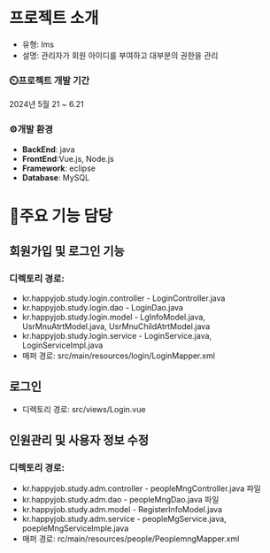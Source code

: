 # 프로젝트 소개
- 유형: lms 
- 설명: 관리자가 회원 아이디를 부여하고 대부분의 권한을 관리  

### ⏲️프로젝트 개발 기간
2024년 5월 21 ~ 6.21 
### ⚙️개발 환경
 + **BackEnd**: java
 + **FrontEnd**:Vue.js, Node.js
 + **Framework**: eclipse
 + **Database**: MySQL

# 📌주요 기능 담당

## 회원가입 및 로그인 기능 
### 디렉토리 경로: 
+ kr.happyjob.study.login.controller - LoginController.java 
+ kr.happyjob.study.login.dao - LoginDao.java
+ kr.happyjob.study.login.model - LgInfoModel.java, UsrMnuAtrtModel.java, UsrMnuChildAtrtModel.java
+ kr.happyjob.study.login.service - LoginService.java, LoginServiceImpl.java
+ 매퍼 경로: src/main/resources/login/LoginMapper.xml
	
## 로그인
+ 디렉토리 경로: src/views/Login.vue

## 인원관리 및 사용자 정보 수정
### 디렉토리 경로: 
+ kr.happyjob.study.adm.controller - peopleMngController.java 파일 
+ kr.happyjob.study.adm.dao - peopleMngDao.java 파일 
+ kr.happyjob.study.adm.model - RegisterInfoModel.java                           
+ kr.happyjob.study.adm.service - peopleMgService.java, poepleMngServiceImple.java
+ 매퍼 경로: rc/main/resources/people/PeoplemngMapper.xml

